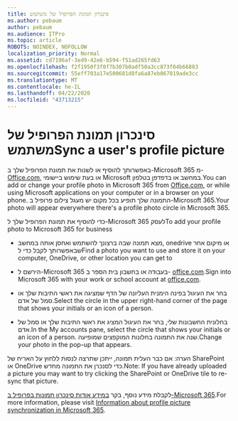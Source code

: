 ```yaml
---
title: סינכרון תמונת הפרופיל של משתמש
ms.author: pebaum
author: pebaum
ms.audience: ITPro
ms.topic: article
ROBOTS: NOINDEX, NOFOLLOW
localization_priority: Normal
ms.assetid: cd7196af-3ed9-42e6-b594-f51ad265fd63
ms.openlocfilehash: f2f1950f3f0f7b307b0adf50a3cc873f04b66883
ms.sourcegitcommit: 55eff703a17e500681d8fa6a87eb067019ade3cc
ms.translationtype: MT
ms.contentlocale: he-IL
ms.lasthandoff: 04/22/2020
ms.locfileid: "43713215"
---
```

# <a name="sync-a-users-profile-picture"></a><span data-ttu-id="a3616-102">סינכרון תמונת הפרופיל של משתמש</span><span class="sxs-lookup"><span data-stu-id="a3616-102">Sync a user's profile picture</span></span>

<span data-ttu-id="a3616-103">באפשרותך להוסיף או לשנות את תמונת הפרופיל שלך ב-Microsoft 365 מ- [Office.com](https://www.office.com), או בעת שימוש ביישומי Microsoft במחשב או בדפדפן בטלפון.</span><span class="sxs-lookup"><span data-stu-id="a3616-103">You can add or change your profile photo in Microsoft 365 from [Office.com](https://www.office.com), or while using Microsoft applications on your computer or in a browser on your phone.</span></span> <span data-ttu-id="a3616-104">התמונה שלך תופיע בכל מקום יש מעגל צילום פרופיל ב-Microsoft 365.</span><span class="sxs-lookup"><span data-stu-id="a3616-104">Your photo will appear everywhere there's a profile photo circle in Microsoft 365.</span></span>

<span data-ttu-id="a3616-105">כדי להוסיף את תמונת הפרופיל שלך ל-Microsoft 365 לעסק</span><span class="sxs-lookup"><span data-stu-id="a3616-105">To add your profile photo to Microsoft 365 for business</span></span>

- <span data-ttu-id="a3616-106">מצא תמונה שבה ברצונך להשתמש ואחסן אותה במחשב, onedrive או מיקום אחר שבאפשרותך לקבל כדי ל</span><span class="sxs-lookup"><span data-stu-id="a3616-106">Find a photo you want to use and store it on your computer, OneDrive, or other location you can get to</span></span>

- <span data-ttu-id="a3616-107">הירשם ל-Microsoft 365 בעבודה או בחשבון בית הספר ב- [office.com](https://www.office.com).</span><span class="sxs-lookup"><span data-stu-id="a3616-107">Sign into Microsoft 365 with your work or school account at [office.com](https://www.office.com).</span></span>

- <span data-ttu-id="a3616-108">בחר את העיגול בפינה הימנית העליונה של הדף שמציגה את ראשי התיבות שלך או סמל של אדם.</span><span class="sxs-lookup"><span data-stu-id="a3616-108">Select the circle in the upper right-hand corner of the page that shows your initials or an icon of a person.</span></span>

- <span data-ttu-id="a3616-109">בחלונית החשבונות שלי, בחר את העיגול המציג את ראשי התיבות שלך או סמל של אדם.</span><span class="sxs-lookup"><span data-stu-id="a3616-109">In the My accounts pane, select the circle that shows your initials or an icon of a person.</span></span> <span data-ttu-id="a3616-110">שנה את התמונה בחלונות המוקפצים שמופיעה.</span><span class="sxs-lookup"><span data-stu-id="a3616-110">Change your photo in the pop-up that appears.</span></span>

<span data-ttu-id="a3616-111">הערה: אם כבר העלית תמונה, ייתכן שתרצה לנסות ללחוץ על האריח של SharePoint או OneDrive כדי לסנכרן את התמונה מחדש.</span><span class="sxs-lookup"><span data-stu-id="a3616-111">Note: If you have already uploaded a picture you may want to try clicking the SharePoint or OneDrive tile to re-sync that picture.</span></span>

<span data-ttu-id="a3616-112">לקבלת מידע נוסף, בקר [במידע אודות סינכרון תמונות בפרופיל ב-Microsoft 365](https://support.office.com/article/information-about-profile-picture-synchronization-in-office-365-20594d76-d054-4af4-a660-401133e3d48a).</span><span class="sxs-lookup"><span data-stu-id="a3616-112">For more information, please visit [Information about profile picture synchronization in Microsoft 365](https://support.office.com/article/information-about-profile-picture-synchronization-in-office-365-20594d76-d054-4af4-a660-401133e3d48a).</span></span>
